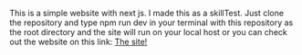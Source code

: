 This is a simple website with next js. I made this as a skillTest.
Just clone the repository and type npm run dev in your terminal with this repository as the root directory and the site will run on your local host or you can check out the website on this link: [The site!](https://skill-test-bice.vercel.app/)
